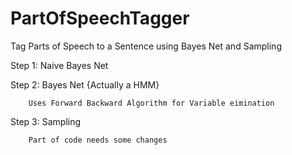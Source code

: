 PartOfSpeechTagger
==================

Tag Parts of Speech to a Sentence using Bayes Net and Sampling

Step 1: Naive Bayes Net

Step 2: Bayes Net {Actually a HMM}
        
        Uses Forward Backward Algorithm for Variable eimination

Step 3: Sampling 
        
        Part of code needs some changes
